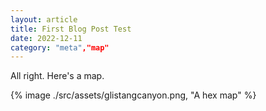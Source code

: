 ```yaml
---
layout: article
title: First Blog Post Test
date: 2022-12-11
category: "meta","map"
---
```


All right. Here's a map.

{% image ./src/assets/glistangcanyon.png, "A hex map" %}